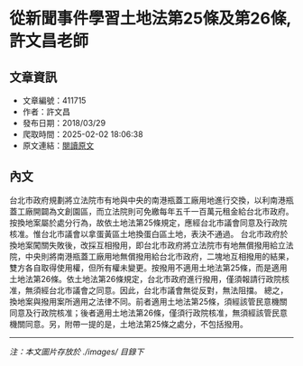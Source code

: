 # 從新聞事件學習土地法第25條及第26條,許文昌老師

## 文章資訊
- 文章編號：411715
- 作者：許文昌
- 發布日期：2018/03/29
- 爬取時間：2025-02-02 18:06:38
- 原文連結：[閱讀原文](https://real-estate.get.com.tw/Columns/detail.aspx?no=411715)

## 內文
台北市政府規劃將立法院市有地與中央的南港瓶蓋工廠用地進行交換，以利南港瓶蓋工廠開闢為文創園區，而立法院則可免繳每年五千一百萬元租金給台北市政府。按換地案屬於處分行為，故依土地法第25條規定，應經台北市議會同意及行政院核准。惟台北市議會以拿蛋黃區土地換蛋白區土地，表決不通過。
台北市政府於換地案闖關失敗後，改採互相撥用，即台北市政府將立法院市有地無償撥用給立法院，中央則將南港瓶蓋工廠用地無償撥用給台北市政府，二塊地互相撥用的結果，雙方各自取得使用權，但所有權未變更。按撥用不適用土地法第25條，而是適用土地法第26條。依土地法第26條規定，台北市政府進行撥用，僅須報請行政院核准，無須經台北市議會之同意。因此，台北市議會無從反對，無法阻擋。
總之，換地案與撥用案所適用之法律不同。前者適用土地法第25條，須經該管民意機關同意及行政院核准；後者適用土地法第26條，僅須行政院核准，無須經該管民意機關同意。另，附帶一提的是，土地法第25條之處分，不包括撥用。

---
*注：本文圖片存放於 ./images/ 目錄下*

